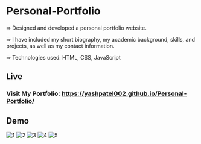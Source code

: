 
# Personal-Portfolio

⇛ Designed and developed a personal portfolio website.

⇛ I have included my short biography, my academic background, skills, and projects, as well as my contact information.

⇛ Technologies used: HTML, CSS, JavaScript
## Live
### Visit My Portfolio:  https://yashpatel002.github.io/Personal-Portfolio/
## Demo

![1](https://github.com/yashpatel002/Personal-Portfolio/assets/110655668/0ecf7410-476e-4ed2-b0ee-c04c2de593c2)
![2](https://github.com/yashpatel002/Personal-Portfolio/assets/110655668/056dbf23-f570-41c3-85b2-22529b703a10)
![3](https://github.com/yashpatel002/Personal-Portfolio/assets/110655668/b65a4843-6894-4eac-8f1f-734944dbf615)
![4](https://github.com/yashpatel002/Personal-Portfolio/assets/110655668/9a0ff14d-a457-4a7e-8f3a-f885676223fc)
![5](https://github.com/yashpatel002/Personal-Portfolio/assets/110655668/b1c602cb-e7fd-49fb-94d8-6150709139f6)

